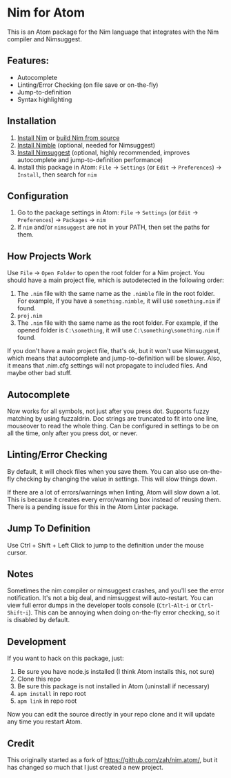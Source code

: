 # Nim for Atom

This is an Atom package for the Nim language that integrates with the Nim compiler and Nimsuggest.

## Features:
* Autocomplete
* Linting/Error Checking (on file save or on-the-fly)
* Jump-to-definition
* Syntax highlighting

## Installation
1. [Install Nim](http://nim-lang.org/download.html) or [build Nim from source](https://github.com/nim-lang/Nim)
2. [Install Nimble](https://github.com/nim-lang/nimble) (optional, needed for Nimsuggest)
3. [Install Nimsuggest](https://github.com/nim-lang/nimsuggest) (optional, highly recommended, improves autocomplete and jump-to-definition performance)
4. Install this package in Atom: `File` -> `Settings` (or `Edit` -> `Preferences`) -> `Install`, then search for `nim`

## Configuration
1. Go to the package settings in Atom: `File` -> `Settings` (or `Edit` -> `Preferences`) -> `Packages` -> `nim`
2. If `nim` and/or `nimsuggest` are not in your PATH, then set the paths for them.

## How Projects Work
Use `File` -> `Open Folder` to open the root folder for a Nim project.  You should have a main project file, which is autodetected in the following order:

1. The `.nim` file with the same name as the `.nimble` file in the root folder.  For example, if you have a `something.nimble`, it will use `something.nim` if found.
2. `proj.nim`
3. The `.nim` file with the same name as the root folder.  For example, if the opened folder is `C:\something`, it will use `C:\something\something.nim` if found.

If you don't have a main project file, that's ok, but it won't use Nimsuggest, which means that autocomplete and jump-to-definition will be slower.  Also, it means that .nim.cfg settings will not propagate to included files.  And maybe other bad stuff.

## Autocomplete
Now works for all symbols, not just after you press dot.  Supports fuzzy matching by using fuzzaldrin.  Doc strings are truncated to fit into one line, mouseover to read the whole thing.  Can be configured in settings to be on all the time, only after you press dot, or never.

## Linting/Error Checking
By default, it will check files when you save them.  You can also use on-the-fly checking by changing the value in settings.  This will slow things down.

If there are a lot of errors/warnings when linting, Atom will slow down a lot.  This is because it creates every error/warning box instead of reusing them.  There is a pending issue for this in the Atom Linter package.

## Jump To Definition
Use Ctrl + Shift + Left Click to jump to the definition under the mouse cursor.

## Notes
Sometimes the nim compiler or nimsuggest crashes, and you'll see the error notification.  It's not a big deal, and nimsuggest will auto-restart.  You can view full error dumps in the developer tools console (`Ctrl`-`Alt`-`i` or `Ctrl`-`Shift`-`i`).  This can be annoying when doing on-the-fly error checking, so it is disabled by default.

## Development
If you want to hack on this package, just:

1. Be sure you have node.js installed (I think Atom installs this, not sure)
2. Clone this repo
3. Be sure this package is not installed in Atom (uninstall if necessary)
4. `apm install` in repo root
5. `apm link` in repo root

Now you can edit the source directly in your repo clone and it will update any time you restart Atom.

## Credit

This originally started as a fork of https://github.com/zah/nim.atom/, but it has changed so much that I just created a new project.